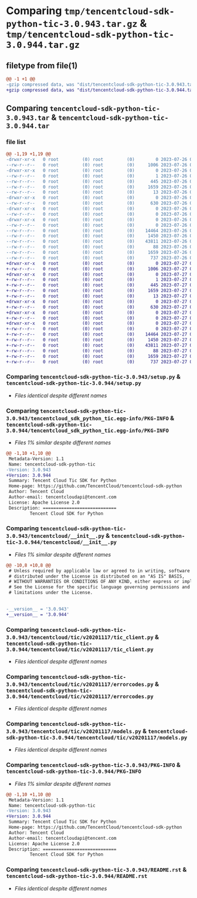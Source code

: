 # Comparing `tmp/tencentcloud-sdk-python-tic-3.0.943.tar.gz` & `tmp/tencentcloud-sdk-python-tic-3.0.944.tar.gz`

## filetype from file(1)

```diff
@@ -1 +1 @@
-gzip compressed data, was "dist/tencentcloud-sdk-python-tic-3.0.943.tar", last modified: Wed Jul 26 00:46:10 2023, max compression
+gzip compressed data, was "dist/tencentcloud-sdk-python-tic-3.0.944.tar", last modified: Thu Jul 27 02:25:18 2023, max compression
```

## Comparing `tencentcloud-sdk-python-tic-3.0.943.tar` & `tencentcloud-sdk-python-tic-3.0.944.tar`

### file list

```diff
@@ -1,19 +1,19 @@
-drwxr-xr-x   0 root         (0) root         (0)        0 2023-07-26 00:46:10.000000 tencentcloud-sdk-python-tic-3.0.943/
--rw-r--r--   0 root         (0) root         (0)     1006 2023-07-26 00:46:10.000000 tencentcloud-sdk-python-tic-3.0.943/setup.py
-drwxr-xr-x   0 root         (0) root         (0)        0 2023-07-26 00:46:10.000000 tencentcloud-sdk-python-tic-3.0.943/tencentcloud_sdk_python_tic.egg-info/
--rw-r--r--   0 root         (0) root         (0)        1 2023-07-26 00:46:10.000000 tencentcloud-sdk-python-tic-3.0.943/tencentcloud_sdk_python_tic.egg-info/dependency_links.txt
--rw-r--r--   0 root         (0) root         (0)      445 2023-07-26 00:46:10.000000 tencentcloud-sdk-python-tic-3.0.943/tencentcloud_sdk_python_tic.egg-info/SOURCES.txt
--rw-r--r--   0 root         (0) root         (0)     1659 2023-07-26 00:46:10.000000 tencentcloud-sdk-python-tic-3.0.943/tencentcloud_sdk_python_tic.egg-info/PKG-INFO
--rw-r--r--   0 root         (0) root         (0)       13 2023-07-26 00:46:10.000000 tencentcloud-sdk-python-tic-3.0.943/tencentcloud_sdk_python_tic.egg-info/top_level.txt
-drwxr-xr-x   0 root         (0) root         (0)        0 2023-07-26 00:46:10.000000 tencentcloud-sdk-python-tic-3.0.943/tencentcloud/
--rw-r--r--   0 root         (0) root         (0)      630 2023-07-26 00:46:10.000000 tencentcloud-sdk-python-tic-3.0.943/tencentcloud/__init__.py
-drwxr-xr-x   0 root         (0) root         (0)        0 2023-07-26 00:46:10.000000 tencentcloud-sdk-python-tic-3.0.943/tencentcloud/tic/
--rw-r--r--   0 root         (0) root         (0)        0 2023-07-26 00:46:10.000000 tencentcloud-sdk-python-tic-3.0.943/tencentcloud/tic/__init__.py
-drwxr-xr-x   0 root         (0) root         (0)        0 2023-07-26 00:46:10.000000 tencentcloud-sdk-python-tic-3.0.943/tencentcloud/tic/v20201117/
--rw-r--r--   0 root         (0) root         (0)        0 2023-07-26 00:46:10.000000 tencentcloud-sdk-python-tic-3.0.943/tencentcloud/tic/v20201117/__init__.py
--rw-r--r--   0 root         (0) root         (0)    14464 2023-07-26 00:46:10.000000 tencentcloud-sdk-python-tic-3.0.943/tencentcloud/tic/v20201117/tic_client.py
--rw-r--r--   0 root         (0) root         (0)     1450 2023-07-26 00:46:10.000000 tencentcloud-sdk-python-tic-3.0.943/tencentcloud/tic/v20201117/errorcodes.py
--rw-r--r--   0 root         (0) root         (0)    43811 2023-07-26 00:46:10.000000 tencentcloud-sdk-python-tic-3.0.943/tencentcloud/tic/v20201117/models.py
--rw-r--r--   0 root         (0) root         (0)       88 2023-07-26 00:46:10.000000 tencentcloud-sdk-python-tic-3.0.943/setup.cfg
--rw-r--r--   0 root         (0) root         (0)     1659 2023-07-26 00:46:10.000000 tencentcloud-sdk-python-tic-3.0.943/PKG-INFO
--rw-r--r--   0 root         (0) root         (0)      737 2023-07-26 00:46:10.000000 tencentcloud-sdk-python-tic-3.0.943/README.rst
+drwxr-xr-x   0 root         (0) root         (0)        0 2023-07-27 02:25:18.000000 tencentcloud-sdk-python-tic-3.0.944/
+-rw-r--r--   0 root         (0) root         (0)     1006 2023-07-27 02:25:18.000000 tencentcloud-sdk-python-tic-3.0.944/setup.py
+drwxr-xr-x   0 root         (0) root         (0)        0 2023-07-27 02:25:18.000000 tencentcloud-sdk-python-tic-3.0.944/tencentcloud_sdk_python_tic.egg-info/
+-rw-r--r--   0 root         (0) root         (0)        1 2023-07-27 02:25:18.000000 tencentcloud-sdk-python-tic-3.0.944/tencentcloud_sdk_python_tic.egg-info/dependency_links.txt
+-rw-r--r--   0 root         (0) root         (0)      445 2023-07-27 02:25:18.000000 tencentcloud-sdk-python-tic-3.0.944/tencentcloud_sdk_python_tic.egg-info/SOURCES.txt
+-rw-r--r--   0 root         (0) root         (0)     1659 2023-07-27 02:25:18.000000 tencentcloud-sdk-python-tic-3.0.944/tencentcloud_sdk_python_tic.egg-info/PKG-INFO
+-rw-r--r--   0 root         (0) root         (0)       13 2023-07-27 02:25:18.000000 tencentcloud-sdk-python-tic-3.0.944/tencentcloud_sdk_python_tic.egg-info/top_level.txt
+drwxr-xr-x   0 root         (0) root         (0)        0 2023-07-27 02:25:18.000000 tencentcloud-sdk-python-tic-3.0.944/tencentcloud/
+-rw-r--r--   0 root         (0) root         (0)      630 2023-07-27 02:25:18.000000 tencentcloud-sdk-python-tic-3.0.944/tencentcloud/__init__.py
+drwxr-xr-x   0 root         (0) root         (0)        0 2023-07-27 02:25:18.000000 tencentcloud-sdk-python-tic-3.0.944/tencentcloud/tic/
+-rw-r--r--   0 root         (0) root         (0)        0 2023-07-27 02:25:18.000000 tencentcloud-sdk-python-tic-3.0.944/tencentcloud/tic/__init__.py
+drwxr-xr-x   0 root         (0) root         (0)        0 2023-07-27 02:25:18.000000 tencentcloud-sdk-python-tic-3.0.944/tencentcloud/tic/v20201117/
+-rw-r--r--   0 root         (0) root         (0)        0 2023-07-27 02:25:18.000000 tencentcloud-sdk-python-tic-3.0.944/tencentcloud/tic/v20201117/__init__.py
+-rw-r--r--   0 root         (0) root         (0)    14464 2023-07-27 02:25:18.000000 tencentcloud-sdk-python-tic-3.0.944/tencentcloud/tic/v20201117/tic_client.py
+-rw-r--r--   0 root         (0) root         (0)     1450 2023-07-27 02:25:18.000000 tencentcloud-sdk-python-tic-3.0.944/tencentcloud/tic/v20201117/errorcodes.py
+-rw-r--r--   0 root         (0) root         (0)    43811 2023-07-27 02:25:18.000000 tencentcloud-sdk-python-tic-3.0.944/tencentcloud/tic/v20201117/models.py
+-rw-r--r--   0 root         (0) root         (0)       88 2023-07-27 02:25:18.000000 tencentcloud-sdk-python-tic-3.0.944/setup.cfg
+-rw-r--r--   0 root         (0) root         (0)     1659 2023-07-27 02:25:18.000000 tencentcloud-sdk-python-tic-3.0.944/PKG-INFO
+-rw-r--r--   0 root         (0) root         (0)      737 2023-07-27 02:25:18.000000 tencentcloud-sdk-python-tic-3.0.944/README.rst
```

### Comparing `tencentcloud-sdk-python-tic-3.0.943/setup.py` & `tencentcloud-sdk-python-tic-3.0.944/setup.py`

 * *Files identical despite different names*

### Comparing `tencentcloud-sdk-python-tic-3.0.943/tencentcloud_sdk_python_tic.egg-info/PKG-INFO` & `tencentcloud-sdk-python-tic-3.0.944/tencentcloud_sdk_python_tic.egg-info/PKG-INFO`

 * *Files 1% similar despite different names*

```diff
@@ -1,10 +1,10 @@
 Metadata-Version: 1.1
 Name: tencentcloud-sdk-python-tic
-Version: 3.0.943
+Version: 3.0.944
 Summary: Tencent Cloud Tic SDK for Python
 Home-page: https://github.com/TencentCloud/tencentcloud-sdk-python
 Author: Tencent Cloud
 Author-email: tencentcloudapi@tencent.com
 License: Apache License 2.0
 Description: ============================
         Tencent Cloud SDK for Python
```

### Comparing `tencentcloud-sdk-python-tic-3.0.943/tencentcloud/__init__.py` & `tencentcloud-sdk-python-tic-3.0.944/tencentcloud/__init__.py`

 * *Files 1% similar despite different names*

```diff
@@ -10,8 +10,8 @@
 # Unless required by applicable law or agreed to in writing, software
 # distributed under the License is distributed on an "AS IS" BASIS,
 # WITHOUT WARRANTIES OR CONDITIONS OF ANY KIND, either express or implied.
 # See the License for the specific language governing permissions and
 # limitations under the License.
 
 
-__version__ = '3.0.943'
+__version__ = '3.0.944'
```

### Comparing `tencentcloud-sdk-python-tic-3.0.943/tencentcloud/tic/v20201117/tic_client.py` & `tencentcloud-sdk-python-tic-3.0.944/tencentcloud/tic/v20201117/tic_client.py`

 * *Files identical despite different names*

### Comparing `tencentcloud-sdk-python-tic-3.0.943/tencentcloud/tic/v20201117/errorcodes.py` & `tencentcloud-sdk-python-tic-3.0.944/tencentcloud/tic/v20201117/errorcodes.py`

 * *Files identical despite different names*

### Comparing `tencentcloud-sdk-python-tic-3.0.943/tencentcloud/tic/v20201117/models.py` & `tencentcloud-sdk-python-tic-3.0.944/tencentcloud/tic/v20201117/models.py`

 * *Files identical despite different names*

### Comparing `tencentcloud-sdk-python-tic-3.0.943/PKG-INFO` & `tencentcloud-sdk-python-tic-3.0.944/PKG-INFO`

 * *Files 1% similar despite different names*

```diff
@@ -1,10 +1,10 @@
 Metadata-Version: 1.1
 Name: tencentcloud-sdk-python-tic
-Version: 3.0.943
+Version: 3.0.944
 Summary: Tencent Cloud Tic SDK for Python
 Home-page: https://github.com/TencentCloud/tencentcloud-sdk-python
 Author: Tencent Cloud
 Author-email: tencentcloudapi@tencent.com
 License: Apache License 2.0
 Description: ============================
         Tencent Cloud SDK for Python
```

### Comparing `tencentcloud-sdk-python-tic-3.0.943/README.rst` & `tencentcloud-sdk-python-tic-3.0.944/README.rst`

 * *Files identical despite different names*


